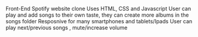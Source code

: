 Front-End Spotify website clone Uses HTML, CSS and Javascript User can play and add songs to their own taste, they can create more albums in the songs folder Resposnive for many smartphones and tablets/Ipads User can play next/previous songs , mute/increase volume
